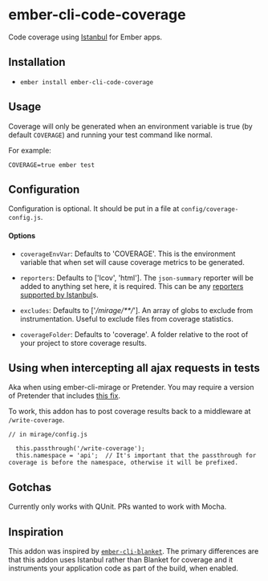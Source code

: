 # ember-cli-code-coverage

Code coverage using [Istanbul](https://github.com/gotwarlost/istanbul) for Ember apps.

## Installation

* `ember install ember-cli-code-coverage`

## Usage

Coverage will only be generated when an environment variable is true (by default `COVERAGE`) and running your test command like normal.

For example: 

`COVERAGE=true ember test`

## Configuration

Configuration is optional. It should be put in a file at `config/coverage-config.js`.

#### Options

- `coverageEnvVar`: Defaults to 'COVERAGE'. This is the environment variable that when set will cause coverage metrics to be generated. 

- `reporters`: Defaults to ['lcov', 'html']. The `json-summary` reporter will be added to anything set here, it is required. This can be any [reporters supported by Istanbul](https://github.com/gotwarlost/istanbul/tree/master/lib/report)s.

- `excludes`: Defaults to ['*/mirage/**/*']. An array of globs to exclude from instrumentation. Useful to exclude files from coverage statistics.

- `coverageFolder`: Defaults to 'coverage'. A folder relative to the root of your project to store coverage results.

## Using when intercepting all ajax requests in tests

Aka when using ember-cli-mirage or Pretender. You may require a version of Pretender that includes [this fix](https://github.com/pretenderjs/pretender/pull/130). 

To work, this addon has to post coverage results back to a middleware at `/write-coverage`.

```
// in mirage/config.js

  this.passthrough('/write-coverage');
  this.namespace = 'api';  // It's important that the passthrough for coverage is before the namespace, otherwise it will be prefixed. 
```

## Gotchas

Currently only works with QUnit. PRs wanted to work with Mocha.

## Inspiration

This addon was inspired by [`ember-cli-blanket`](https://github.com/sglanzer/ember-cli-blanket). 
The primary differences are that this addon uses Istanbul rather than Blanket for coverage and it instruments your application code as part of the build, when enabled. 
